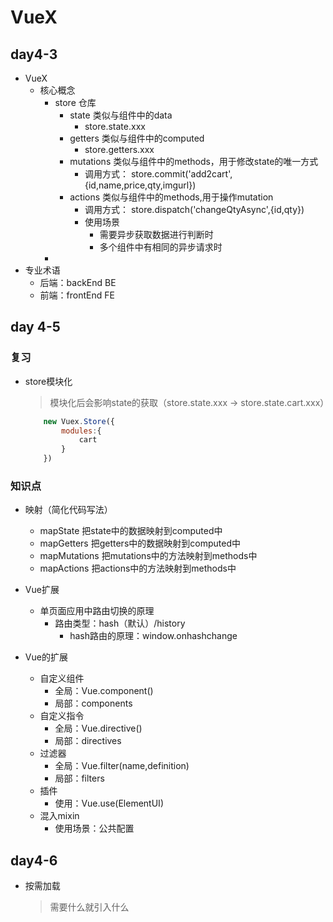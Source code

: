 # VueX

## day4-3
* VueX
    * 核心概念
        * store     仓库
            * state     类似与组件中的data
                * store.state.xxx
            * getters   类似与组件中的computed
                * store.getters.xxx
            * mutations  类似与组件中的methods，用于修改state的唯一方式
                * 调用方式： store.commit('add2cart',{id,name,price,qty,imgurl})
            * actions   类似与组件中的methods,用于操作mutation
                * 调用方式： store.dispatch('changeQtyAsync',{id,qty})
                * 使用场景
                    * 需要异步获取数据进行判断时
                    * 多个组件中有相同的异步请求时
        * 
* 专业术语
    * 后端：backEnd  BE
    * 前端：frontEnd FE

## day 4-5

### 复习
* store模块化
    > 模块化后会影响state的获取（store.state.xxx -> store.state.cart.xxx）
    ```js
        new Vuex.Store({
            modules:{
                cart
            }
        })
    ```

### 知识点
* 映射（简化代码写法）
    * mapState      把state中的数据映射到computed中
    * mapGetters    把getters中的数据映射到computed中
    * mapMutations  把mutations中的方法映射到methods中
    * mapActions    把actions中的方法映射到methods中

* Vue扩展
    * 单页面应用中路由切换的原理
        * 路由类型：hash（默认）/history
            * hash路由的原理：window.onhashchange

* Vue的扩展
    * 自定义组件
        * 全局：Vue.component()
        * 局部：components
    * 自定义指令
        * 全局：Vue.directive()
        * 局部：directives
    * 过滤器
        * 全局：Vue.filter(name,definition)
        * 局部：filters
    * 插件
        * 使用：Vue.use(ElementUI)
    * 混入mixin
        * 使用场景：公共配置

## day4-6
* 按需加载
    >需要什么就引入什么

